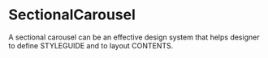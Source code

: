 # SectionalCarousel
A sectional carousel can be an effective design system that helps designer to define STYLEGUIDE and to layout CONTENTS. 
